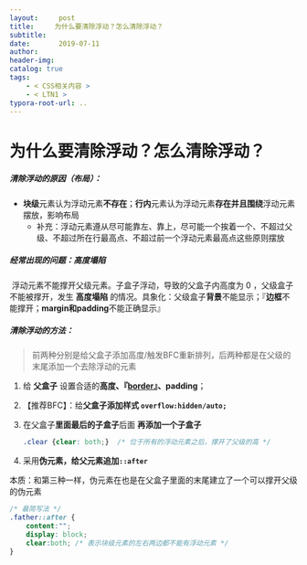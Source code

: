 ```yaml
---
layout:     post
title:     为什么要清除浮动？怎么清除浮动？
subtitle:  
date:       2019-07-11
author:     
header-img: 
catalog: true
tags:
    - < CSS相关内容 >
    - < LTN1 >
typora-root-url: ..
---
```




# 为什么要清除浮动？怎么清除浮动？

##### 清除浮动的原因（布局）：

- **块级**元素认为浮动元素**不存在**；**行内**元素认为浮动元素**存在并且围绕**浮动元素摆放，影响布局
    - 补充：浮动元素遵从尽可能靠左、靠上，尽可能一个挨着一个、不超过父级、不超过所在行最高点、不超过前一个浮动元素最高点这些原则摆放

##### 经常出现的问题：高度塌陷

​	浮动元素不能撑开父级元素。子盒子浮动，导致的父盒子内高度为 0 ，父级盒子不能被撑开，发生 **高度塌陷** 的情况。具象化：父级盒子**背景**不能显示；『**边框**不能撑开；**margin和padding**不能正确显示』



##### 清除浮动的方法：

> 前两种分别是给父盒子添加高度/触发BFC重新排列，后两种都是在父级的末尾添加一个去除浮动的元素

1. 给 **父盒子** 设置合适的**高度、『<u>border</u>』、padding**；

2. 【推荐BFC】：给**父盒子添加样式  `overflow:hidden/auto;`**

3. 在父盒子**里面最后的子盒子**后面 **再添加一个子盒子**

    ```css
    .clear {clear: both;}  /* 位于所有的浮动元素之后，撑开了父级的高 */
    ```

4. 采用**伪元素，给父元素追加`::after`**

本质：和第三种一样，伪元素在也是在父盒子里面的末尾建立了一个可以撑开父级的伪元素

```css
/* 最简写法 */
.father::after {
	content:"";
    display: block;
    clear:both; /* 表示块级元素的左右两边都不能有浮动元素 */
}
```



